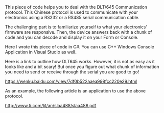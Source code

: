 This piece of code helps you to deal with the DLT/645 Communication protocol. This Chinese protocol is used to communicate with your electronics using a RS232 or a RS485 serial communication cable.

The challenging part is to familiarize yourself to what your electronics' firmware are responsive. Then, the device answers back with a chunk of code and you can decode and display it on your Form or Console.

Here I wrote this piece of code in C#. You can use C++ Windows Console Application in Visual Studio as well.

Here is a link to outline how DLT645 works. However, it is not as easy as it looks like and a bit scary! But once you figure out what chunk of information you need to send or receive through the serial you are good to go!

https://wenku.baidu.com/view/7df0b522aaea998fcc220e29.html

As an example, the following article is an application to use the above protocol.

http://www.ti.com/lit/an/slaa488/slaa488.pdf

